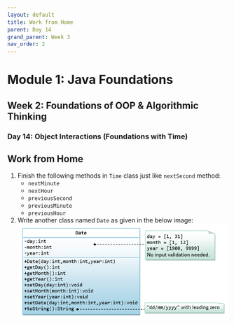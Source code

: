```yaml
---
layout: default
title: Work from Home
parent: Day 14
grand_parent: Week 3
nav_order: 2
---
```


# Module 1: Java Foundations
## Week 2: Foundations of OOP & Algorithmic Thinking
### Day 14: Object Interactions (Foundations with Time)

## Work from Home

1. Finish the following methods in `Time` class just like `nextSecond` method:
   - `nextMinute`
   - `nextHour`
   - `previousSecond`
   - `previousMinute`
   - `previousHour`
2. Write another class named `Date` as given in the below image:
   ![Date class](../session_time/images/ClassDateJava.png)